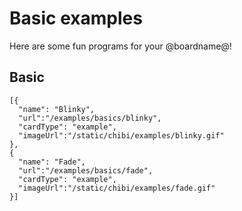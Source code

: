 # Basic examples

Here are some fun programs for your @boardname@!

## Basic

```codecard
[{
  "name": "Blinky",
  "url":"/examples/basics/blinky",
  "cardType": "example",
  "imageUrl":"/static/chibi/examples/blinky.gif"
},
{
  "name": "Fade",
  "url":"/examples/basics/fade",
  "cardType": "example",
  "imageUrl":"/static/chibi/examples/fade.gif"
}]
```